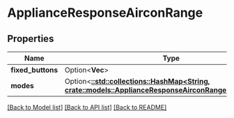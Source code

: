 # ApplianceResponseAirconRange

## Properties

Name | Type | Description | Notes
------------ | ------------- | ------------- | -------------
**fixed_buttons** | Option<**Vec<String>**> |  | [optional]
**modes** | Option<[**::std::collections::HashMap<String, crate::models::ApplianceResponseAirconRangeModesValue>**](ApplianceResponse_aircon_range_modes_value.md)> |  | [optional]

[[Back to Model list]](../README.md#documentation-for-models) [[Back to API list]](../README.md#documentation-for-api-endpoints) [[Back to README]](../README.md)


